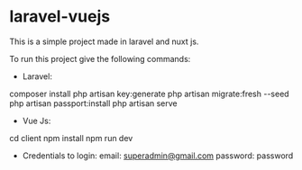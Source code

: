# laravel-vuejs
This is a simple project made in laravel and nuxt js.

To run this project give the following commands:

- Laravel:

composer install
php artisan key:generate
php artisan migrate:fresh --seed
php artisan passport:install
php artisan serve

- Vue Js:

cd client
npm install
npm run dev

- Credentials to login:
email:        superadmin@gmail.com
password:     password
